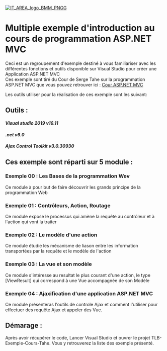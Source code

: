 [![IT_AREA_logo_BMM_PNGG](https://user-images.githubusercontent.com/107033711/174778898-9c44aaee-eb70-4d38-b4b0-93c851e09c82.png)](https://sites.google.com/view/it-area/accueil)
# Multiple exemple d'introduction au cours de programmation ASP.NET MVC

Ceci est un regroupement d'exemple destiné à vous familiariser avec les différentes fonctions et outils disponible sur Visual Studio pour créer une Application ASP.NET MVC  
Ces exemple sont tiré du Cour de Serge Tahe sur la programmation ASP.NET MVC que vous pouvez retrouver ici : [Cour ASP.NET MVC](https://sergetahe.com/cours-tutoriels-de-programmation/cours-tutoriel-asp-net-mvc-par-lexemple/)  

Les outils utiliser pour la réalisation de ces exemple sont les suivant:

## Outils :
#### _Visual studio 2019 v16.11_
#### _.net v6.0_
#### _Ajax Control Toolkit v3.0.30930_



## Ces exemple sont réparti sur 5 module :
### Exemple 00 : Les Bases de la programmation Wev
Ce module à pour but de faire découvrir les grands principe de la programmation Web
### Exemple 01 : Contrôleurs, Action, Routage
Ce module expose le processus qui amène la requête au contrôleur et à l'action qui vont la traiter
### Exemple 02 : Le modèle d'une action
Ce module étudie les mécanisme de liason entre les information transportées par la requête et le modèle de l'action
### Exemple 03 : La vue et son modèle
Ce module s'intéresse au resultat le plus courant d'une action, le type [ViewResult] qui correspond à une Vue accompagnée de son Modèle
### Exemple 04 : Ajaxification d'une application ASP.NET MVC
Ce module présenteras l'outils de controle Ajax et comment l'utiliser pour effectuer des requête Ajax et appeler des Vue.

## Démarage :
Après avoir récupérer le code,
Lancer Visual Studio et ouvrer le projet TLB-Exemple-Cours-Tahe. Vous y retrouverez la liste des exemple présenté.

